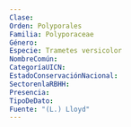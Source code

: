 ```yaml
---
Clase: 
Orden: Polyporales
Familia: Polyporaceae
Género: 
Especie: Trametes versicolor
NombreComún: 
CategoríaUICN: 
EstadoConservaciónNacional: 
SectorenlaRBHH: 
Presencia: 
TipoDeDato: 
Fuente: "(L.) Lloyd"
---
```


